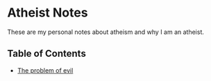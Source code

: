 # Atheist Notes
These are my personal notes about atheism and why I am an atheist.

## Table of Contents 
- [The problem of evil](./problem_of_evil.md)